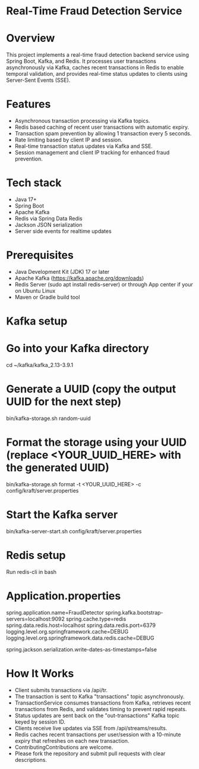 # Real-Time Fraud Detection Service

# Overview
This project implements a real-time fraud detection backend service using Spring Boot, Kafka, and Redis. It processes user transactions asynchronously via Kafka, caches recent transactions in Redis to enable temporal validation, and provides real-time status updates to clients using Server-Sent Events (SSE).

# Features

- Asynchronous transaction processing via Kafka topics.
- Redis based caching of recent user transactions with automatic expiry.
- Transaction spam prevention by allowing 1 transaction every 5 seconds.
- Rate limiting based by client IP and session.
- Real-time transaction status updates via Kafka and SSE.
- Session management and client IP tracking for enhanced fraud prevention.

# Tech stack
- Java 17+ 
- Spring Boot
- Apache Kafka
- Redis via Spring Data Redis
- Jackson JSON serialization
- Server side events for realtime updates

# Prerequisites
- Java Development Kit (JDK) 17 or later
- Apache Kafka (https://kafka.apache.org/downloads)
- Redis Server (sudo apt install redis-server) or through App center if your on Ubuntu Linux
- Maven or Gradle build tool

# Kafka setup

# Go into your Kafka directory
cd ~/kafka/kafka_2.13-3.9.1

# Generate a UUID (copy the output UUID for the next step)
bin/kafka-storage.sh random-uuid

# Format the storage using your UUID (replace <YOUR_UUID_HERE> with the generated UUID)
bin/kafka-storage.sh format -t <YOUR_UUID_HERE> -c config/kraft/server.properties

# Start the Kafka server
bin/kafka-server-start.sh config/kraft/server.properties


# Redis setup

Run redis-cli in bash

# Application.properties

spring.application.name=FraudDetector
spring.kafka.bootstrap-servers=localhost:9092
spring.cache.type=redis
spring.data.redis.host=localhost
spring.data.redis.port=6379
logging.level.org.springframework.cache=DEBUG
logging.level.org.springframework.data.redis.cache=DEBUG

spring.jackson.serialization.write-dates-as-timestamps=false

# How It Works
- Client submits transactions via /api/tr.
- The transaction is sent to Kafka "transactions" topic asynchronously.
- TransactionService consumes transactions from Kafka, retrieves recent transactions from Redis, and validates timing to prevent rapid repeats.
- Status updates are sent back on the "out-transactions" Kafka topic keyed by session ID.
- Clients receive live updates via SSE from /api/streams/results.
- Redis caches recent transactions per user/session with a 10-minute expiry that refreshes on each new transaction.
- ContributingContributions are welcome.
- Please fork the repository and submit pull requests with clear descriptions.

